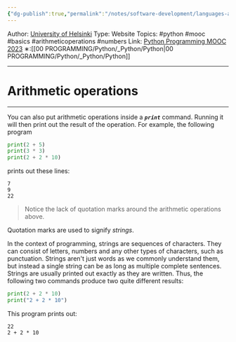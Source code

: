 ```yaml
---
{"dg-publish":true,"permalink":"/notes/software-development/languages-and-frameworks/python/0-python-programming-mooc/introduction/part-1/01-basics/03-arithmetic-operations/","created":"2025-07-13T15:25:00.236+08:00"}
---
```


Author: [University of Helsinki](https://programming-23.mooc.fi/)
Type: Website
Topics: #python #mooc #basics #arithmeticoperations #numbers
Link: [Python Programming MOOC 2023](https://programming-23.mooc.fi/)
∗:[[00 PROGRAMMING/Python/_Python/Python\|00 PROGRAMMING/Python/_Python/Python]] 

---
# Arithmetic operations

--- 
You can also put arithmetic operations inside a ___`print`___ command. 
Running it will then print out the result of the operation. For example, the following program

```python
print(2 + 5)
print(3 * 3)
print(2 + 2 * 10)
```

prints out these lines:

```
7 
9 
22
```

>Notice the lack of quotation marks around the arithmetic operations above. 
>
  Quotation marks are used to signify _strings_.

In the context of programming, strings are sequences of characters. 
They can consist of letters, numbers and any other types of characters, such as punctuation. 
Strings aren't just words as we commonly understand them, but instead a single string can be as long as multiple complete sentences. 
Strings are usually printed out exactly as they are written. Thus, the following two commands produce two quite different results:

```python
print(2 + 2 * 10)
print("2 + 2 * 10")
```

This program prints out:
```
22
2 + 2 * 10
```

